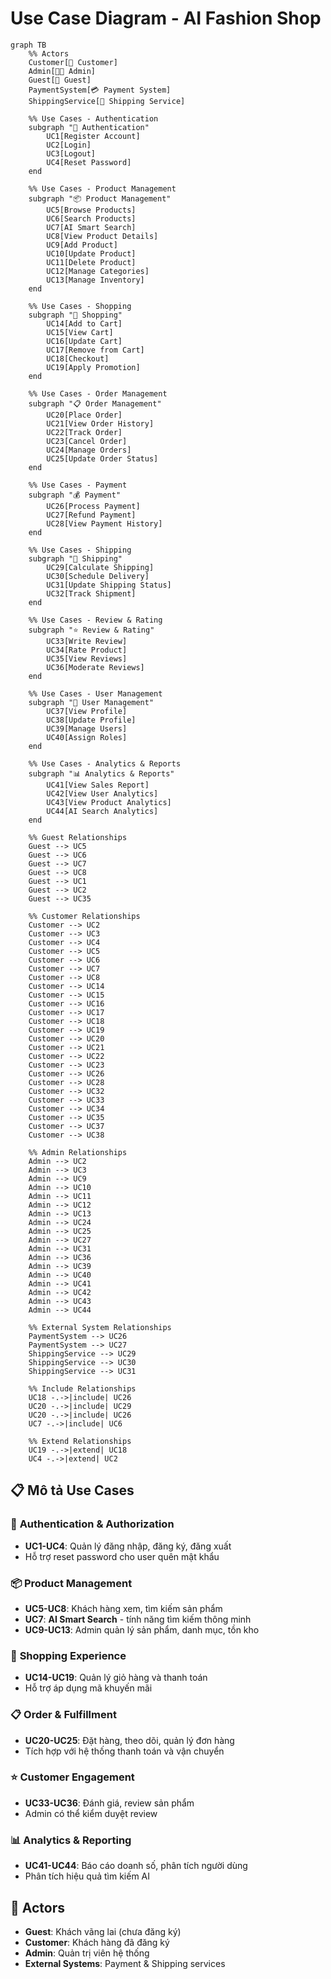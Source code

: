 # Use Case Diagram - AI Fashion Shop

```mermaid
graph TB
    %% Actors
    Customer[👤 Customer]
    Admin[👨‍💼 Admin]
    Guest[👥 Guest]
    PaymentSystem[💳 Payment System]
    ShippingService[🚚 Shipping Service]
    
    %% Use Cases - Authentication
    subgraph "🔐 Authentication"
        UC1[Register Account]
        UC2[Login]
        UC3[Logout]
        UC4[Reset Password]
    end
    
    %% Use Cases - Product Management
    subgraph "📦 Product Management"
        UC5[Browse Products]
        UC6[Search Products]
        UC7[AI Smart Search]
        UC8[View Product Details]
        UC9[Add Product]
        UC10[Update Product]
        UC11[Delete Product]
        UC12[Manage Categories]
        UC13[Manage Inventory]
    end
    
    %% Use Cases - Shopping
    subgraph "🛒 Shopping"
        UC14[Add to Cart]
        UC15[View Cart]
        UC16[Update Cart]
        UC17[Remove from Cart]
        UC18[Checkout]
        UC19[Apply Promotion]
    end
    
    %% Use Cases - Order Management
    subgraph "📋 Order Management"
        UC20[Place Order]
        UC21[View Order History]
        UC22[Track Order]
        UC23[Cancel Order]
        UC24[Manage Orders]
        UC25[Update Order Status]
    end
    
    %% Use Cases - Payment
    subgraph "💰 Payment"
        UC26[Process Payment]
        UC27[Refund Payment]
        UC28[View Payment History]
    end
    
    %% Use Cases - Shipping
    subgraph "🚛 Shipping"
        UC29[Calculate Shipping]
        UC30[Schedule Delivery]
        UC31[Update Shipping Status]
        UC32[Track Shipment]
    end
    
    %% Use Cases - Review & Rating
    subgraph "⭐ Review & Rating"
        UC33[Write Review]
        UC34[Rate Product]
        UC35[View Reviews]
        UC36[Moderate Reviews]
    end
    
    %% Use Cases - User Management
    subgraph "👥 User Management"
        UC37[View Profile]
        UC38[Update Profile]
        UC39[Manage Users]
        UC40[Assign Roles]
    end
    
    %% Use Cases - Analytics & Reports
    subgraph "📊 Analytics & Reports"
        UC41[View Sales Report]
        UC42[View User Analytics]
        UC43[View Product Analytics]
        UC44[AI Search Analytics]
    end
    
    %% Guest Relationships
    Guest --> UC5
    Guest --> UC6
    Guest --> UC7
    Guest --> UC8
    Guest --> UC1
    Guest --> UC2
    Guest --> UC35
    
    %% Customer Relationships
    Customer --> UC2
    Customer --> UC3
    Customer --> UC4
    Customer --> UC5
    Customer --> UC6
    Customer --> UC7
    Customer --> UC8
    Customer --> UC14
    Customer --> UC15
    Customer --> UC16
    Customer --> UC17
    Customer --> UC18
    Customer --> UC19
    Customer --> UC20
    Customer --> UC21
    Customer --> UC22
    Customer --> UC23
    Customer --> UC26
    Customer --> UC28
    Customer --> UC32
    Customer --> UC33
    Customer --> UC34
    Customer --> UC35
    Customer --> UC37
    Customer --> UC38
    
    %% Admin Relationships
    Admin --> UC2
    Admin --> UC3
    Admin --> UC9
    Admin --> UC10
    Admin --> UC11
    Admin --> UC12
    Admin --> UC13
    Admin --> UC24
    Admin --> UC25
    Admin --> UC27
    Admin --> UC31
    Admin --> UC36
    Admin --> UC39
    Admin --> UC40
    Admin --> UC41
    Admin --> UC42
    Admin --> UC43
    Admin --> UC44
    
    %% External System Relationships
    PaymentSystem --> UC26
    PaymentSystem --> UC27
    ShippingService --> UC29
    ShippingService --> UC30
    ShippingService --> UC31
    
    %% Include Relationships
    UC18 -.->|include| UC26
    UC20 -.->|include| UC29
    UC20 -.->|include| UC26
    UC7 -.->|include| UC6
    
    %% Extend Relationships
    UC19 -.->|extend| UC18
    UC4 -.->|extend| UC2
```

## 📋 Mô tả Use Cases

### 🔐 **Authentication & Authorization**
- **UC1-UC4**: Quản lý đăng nhập, đăng ký, đăng xuất
- Hỗ trợ reset password cho user quên mật khẩu

### 📦 **Product Management** 
- **UC5-UC8**: Khách hàng xem, tìm kiếm sản phẩm
- **UC7**: **AI Smart Search** - tính năng tìm kiếm thông minh
- **UC9-UC13**: Admin quản lý sản phẩm, danh mục, tồn kho

### 🛒 **Shopping Experience**
- **UC14-UC19**: Quản lý giỏ hàng và thanh toán
- Hỗ trợ áp dụng mã khuyến mãi

### 📋 **Order & Fulfillment**
- **UC20-UC25**: Đặt hàng, theo dõi, quản lý đơn hàng
- Tích hợp với hệ thống thanh toán và vận chuyển

### ⭐ **Customer Engagement**
- **UC33-UC36**: Đánh giá, review sản phẩm
- Admin có thể kiểm duyệt review

### 📊 **Analytics & Reporting**
- **UC41-UC44**: Báo cáo doanh số, phân tích người dùng
- Phân tích hiệu quả tìm kiếm AI

## 👥 **Actors**
- **Guest**: Khách vãng lai (chưa đăng ký)
- **Customer**: Khách hàng đã đăng ký
- **Admin**: Quản trị viên hệ thống
- **External Systems**: Payment & Shipping services